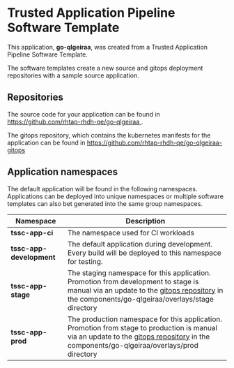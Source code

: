 # Trusted Application Pipeline Software Template

This application, **go-qlgeiraa**, was created from a Trusted Application Pipeline Software Template.

The software templates create a new source and gitops deployment repositories with a sample source application. 

## Repositories

The source code for your application can be found in [https://github.com/rhtap-rhdh-qe/go-qlgeiraa ](https://github.com/rhtap-rhdh-qe/go-qlgeiraa ).
 
The gitops repository, which contains the kubernetes manifests for the application can be found in 
[https://github.com/rhtap-rhdh-qe/go-qlgeiraa-gitops ](https://github.com/rhtap-rhdh-qe/go-qlgeiraa-gitops ) 

## Application namespaces 

The default application will be found in the following namespaces. Applications can be deployed into unique namespaces or multiple software templates can also bet generated into the same group namespaces.  

|  Namespace   |  Description   |  
| -------- | -------- |
| **tssc-app-ci** | The namespace used for CI workloads |
| **tssc-app-development** | The default application during development. Every build will be deployed to this namespace for testing. |
| **tssc-app-stage** | The staging namespace for this application. Promotion from development to stage is manual via an update to the [gitops repository](https://github.com/rhtap-rhdh-qe/go-qlgeiraa-gitops ) in the components/go-qlgeiraa/overlays/stage directory |
| **tssc-app-prod** | The production namespace for this application. Promotion from stage to production is manual via an update to the [gitops repository](https://github.com/rhtap-rhdh-qe/go-qlgeiraa-gitops ) in the components/go-qlgeiraa/overlays/prod directory |